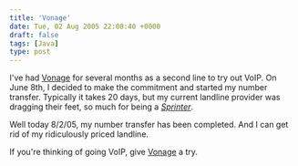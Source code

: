 ```yaml
---
title: 'Vonage'
date: Tue, 02 Aug 2005 22:08:40 +0000
draft: false
tags: [Java]
type: post
---
```


I've had [Vonage](http://www.vonage.com) for several months as a second line to try out VoIP. On June 8th, I decided to make the commitment and started my number transfer. Typically it takes 20 days, but my current landline provider was dragging their feet, so much for being a _[Sprinter](http://www.sprint.com)_.

Well today 8/2/05, my number transfer has been completed. And I can get rid of my ridiculously priced landline.

If you're thinking of going VoIP, give [Vonage](https://subscribe.vonage.com/vonage-subscribe/index.htm) a try.